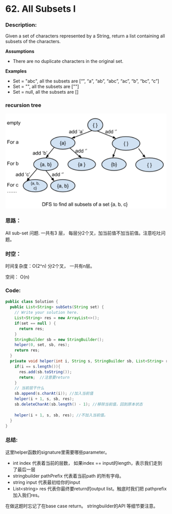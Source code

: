 # 62. All Subsets I

### Description:

Given a set of characters represented by a String, return a list containing all subsets of the characters.

**Assumptions**

* There are no duplicate characters in the original set.

​**Examples**

* Set = "abc", all the subsets are \[“”, “a”, “ab”, “abc”, “ac”, “b”, “bc”, “c”\]
* Set = "", all the subsets are \[""\]
* Set = null, all the subsets are \[\]

### recursion tree

![](../../.gitbook/assets/image%20%284%29.png)

### 思路：

All sub-set 问题. 一共有3 层， 每层分2个叉，加当前值不加当前值。注意吃吐问题。

### 时空：

时间复杂度：O\(2^n\)    分2个叉， 一共有n层。

空间： O\(n\)

### Code:

```java
public class Solution {
  public List<String> subSets(String set) {
    // Write your solution here.
    List<String> res = new ArrayList<>();
    if(set == null ) {
      return res;
    }
    StringBuilder sb = new StringBuilder();
    helper(0, set, sb, res);
    return res;
  }
  private void helper(int i, String s, StringBuilder sb, List<String> res) {
    if(i == s.length()){
      res.add(sb.toString());
      return;  //注意要return
    }
    // 当前层干什么
    sb.append(s.charAt(i)); //加入当前值 
    helper(i + 1, s, sb, res);
    sb.deleteCharAt(sb.length() - 1); //移除当前值，回到原本状态

    helper(i + 1, s, sb, res); //不加入当前值。
  }
}
```

### 总结:

这里helper函数的signature里需要哪些parameter。

* int index  代表着当前的层数， 如果index == input的length，表示我们走到了最后一层
* stringbuilder pathPrefix 代表着当前path 的所有字母。
* string input  代表最初给你的input
* List&lt;string&gt; res 代表你最终要return的output list。触底时我们把 pathprefix加入我们res。

在做这题时忘记了在base case return。 stringbuilder的API 等细节要注意。

